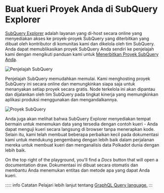 # Buat kueri Proyek Anda di SubQuery Explorer

[SubQuery Explorer](https://explorer.subquery.network) adalah layanan yang di-host secara online yang menyediakan akses ke proyek-proyek SubQuery yang diterbitkan yang dibuat oleh kontributor di komunitas kami dan dikelola oleh tim SubQuery. Anda dapat memublikasikan proyek SubQuery Anda sendiri ke penjelajah kami dengan mengikuti panduan kami untuk [Menerbitkan Proyek SubQuery Anda](../run_publish/publish.md).

![Penjelajah SubQuery](https://static.subquery.network/media/explorer/explorer-header.png)

Penjelajah SubQuery memudahkan memulai. Kami menghosting proyek SubQuery ini secara online dan memungkinkan siapa saja untuk menanyakan setiap proyek secara gratis. Node terkelola ini akan dipantau dan dijalankan oleh tim SubQuery pada tingkat kinerja yang memungkinkan aplikasi produksi menggunakan dan mengandalkannya.

![Proyek SubQuery](https://static.subquery.network/media/explorer/explorer-project.png)

Anda juga akan melihat bahwa SubQuery Explorer menyediakan tempat bermain untuk menemukan data yang tersedia dengan contoh kueri - Anda dapat menguji kueri secara langsung di browser tanpa menerapkan kode. Selain itu, kami telah membuat beberapa perbaikan kecil pada dokumentasi kami untuk mendukung pengembang dengan lebih baik dalam perjalanan mereka untuk membuat kueri dan menganalisis data Polkadot dunia dengan lebih baik.

On the top right of the playground, you'll find a *Docs* button that will open a documentation draw. Dokumentasi ini dibuat secara otomatis dan membantu Anda menemukan entitas dan metode apa yang dapat Anda kueri.

::::: info Catatan Pelajari lebih lanjut tentang [GraphQL Query language.](./graphql.md) :::
